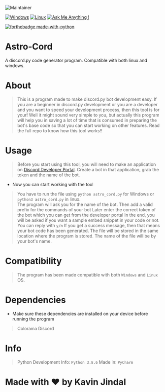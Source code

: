 ![Maintainer](https://img.shields.io/badge/maintainer-KavinJindal-blue)

[![Windows](https://svgshare.com/i/ZhY.svg)](https://svgshare.com/i/ZhY.svg)
[![Linux](https://svgshare.com/i/Zhy.svg)](https://svgshare.com/i/Zhy.svg)
[![Ask Me Anything !](https://img.shields.io/badge/Ask%20me-anything-1abc9c.svg)](https://GitHub.com/Naereen/ama)

[![forthebadge made-with-python](http://ForTheBadge.com/images/badges/made-with-python.svg)](https://www.python.org/)

 

# Astro-Cord
A discord.py code generator program. Compatible with both linux and windows. 

# About

> This is a program made to make discord.py bot development easy. If you are a beginner in discord.py development or you are a developer and you want to speed your development process, then this tool is for your!
> Well it might sound very simple to you, but actually this program will help you in saving a lot of time that is consumed in preparing the bot's base code so that you can start working on other features. Read the full repo to know how this tool works!!


# Usage

> Before you start using this tool, you will need to make an application on [Discord Developer Portal](https://discord.com/developers/applications).
> Create a bot in that application, grab the token and the name of the bot. 

* Now you can start working with the tool

> You have to run the file using `python astro_cord.py` for Windows or `python3 astro_cord.py` in linux.  
> The program will ask you for the name of the bot.
> Then add a valid prefix for the commands of your bot
> Later enter the correct token of the bot which you can get from the developer portal
> In the end, you will be asked if you want a sample embed snippet in your code or not. You can reply with `y/n`
> If you get a success message, then that means your bot code has been generated.
> The file will be stored in the same location where the program is stored. The name of the file will be by your bot's name. 

# Compatibility

> The program has been made compatible with both `Windows` and `Linux` OS.

# Dependencies

* Make sure these dependencies are installed on your device before running the program

> Colorama
> Discord

# Info
> Python Development Info: `Python 3.8.6`
> Made in: `PyCharm`

# Made with :heart: by Kavin Jindal


